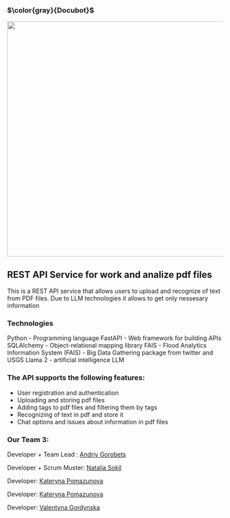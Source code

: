 ### $\color{gray}{Docubot}$

<img src="docubot.jpg" align="center" style="width: 550px"  />

## REST API Service for work and analize pdf files

This is a REST API service that allows users to upload and recognize of text from PDF files. Due to LLM technologies it allows to get only nessesary information 

### Technologies

Python - Programming language
FastAPI - Web framework for building APIs
SQLAlchemy - Object-relational mapping library
FAIS - Flood Analytics Information System (FAIS) - Big Data Gathering package from twitter and USGS
 Llama 2  - artificial intelligence LLM

### The API supports the following features:

- User registration and authentication
- Uploading and storing pdf files
- Adding  tags  to pdf files and filtering them by tags
- Recognizing of text in pdf and store it
- Chat options and issues about information in pdf files

### Our Team 3:

Developer + Team Lead : [Andriy Gorobets](https://github.com/gorandalex)

Developer + Scrum Muster: [Natalia Sokil](https://github.com/Natalkina)

Developer: [Kateryna Pomazunova](https://github.com/KatePomazunova)

Developer:  [Kateryna Pomazunova](https://github.com/KatePomazunova)

Developer: [Valentyna Gordynska](https://github.com/Valekantina)
